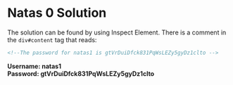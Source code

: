 # Natas 0 Solution

The solution can be found by using Inspect Element. There is a comment in the `div#content` tag that reads:

```html
<!--The password for natas1 is gtVrDuiDfck831PqWsLEZy5gyDz1clto -->
```

**Username: natas1**  
**Password: gtVrDuiDfck831PqWsLEZy5gyDz1clto**

